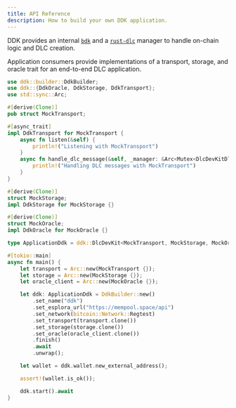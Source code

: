 ```yaml
---
title: API Reference
description: How to build your own DDK application.
---
```


DDK provides an internal [`bdk`](https://github.com/bitcoindevkit/bdk) and a [`rust-dlc`](https://github.com/p2pderivatives/rust-dlc) manager to handle on-chain logic and DLC creation.

Application consumers provide implementations of a transport, storage, and oracle trait for an end-to-end DLC application.

```rust
use ddk::builder::DdkBuilder;
use ddk::{DdkOracle, DdkStorage, DdkTransport};
use std::sync::Arc;

#[derive(Clone)]
pub struct MockTransport;

#[async_trait]
impl DdkTransport for MockTransport {
    async fn listen(&self) {
        println!("Listening with MockTransport")
    }
    async fn handle_dlc_message(&self, _manager: &Arc<Mutex<DlcDevKitDlcManager>>) {
        println!("Handling DLC messages with MockTransport")
    }
}

#[derive(Clone)]
struct MockStorage;
impl DdkStorage for MockStorage {}

#[derive(Clone)]
struct MockOracle;
impl DdkOracle for MockOracle {}

type ApplicationDdk = ddk::DlcDevKit<MockTransport, MockStorage, MockOracle>;

#[tokio::main]
async fn main() {
    let transport = Arc::new(MockTransport {});
    let storage = Arc::new(MockStorage {});
    let oracle_client = Arc::new(MockOracle {});

    let ddk: ApplicationDdk = DdkBuilder::new()
        .set_name("ddk")
        .set_esplora_url("https://mempool.space/api")
        .set_network(bitcoin::Network::Regtest)
        .set_transport(transport.clone())
        .set_storage(storage.clone())
        .set_oracle(oracle_client.clone())
        .finish()
        .await
        .unwrap();

    let wallet = ddk.wallet.new_external_address();

    assert!(wallet.is_ok());

    ddk.start().await
}
```